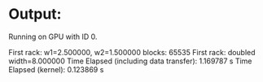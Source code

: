 # Output:

Running on GPU with ID 0.

First rack: w1=2.500000, w2=1.500000
blocks: 65535
First rack: doubled width=8.000000
Time Elapsed (including data transfer): 1.169787 s
Time Elapsed (kernel): 0.123869 s
